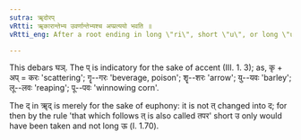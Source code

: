 ```yaml
---
sutra: ॠदोरप्
vRtti: ॠकारान्तेभ्य उवर्णान्तेभ्यश्च अप्प्रत्ययो भवति ॥
vRtti_eng: After a root ending in long \"ri\", short \"u\", or long \"u\", there is the affix \"ap\".

---
```

This debars घञ्. The प् is indicatory for the sake of accent (III. 1. 3); as, कृ + अप् = करः 'scattering'; गॄ--गरः 'beverage, poison'; शॄ--शरः 'arrow'; यु--यवः 'barley'; लू--लवः 'reaping'; पू--पवः 'winnowing corn'.

The द् in ॠद् is merely for the sake of euphony: it is not त् changed into द; for then by the rule 'that which follows त् is also called तपर' short उ only would have been taken and not long ऊ (I. 1.70).